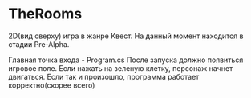 # TheRooms

2D(вид сверху) игра в жанре Квест.
На данный момент находится в стадии Pre-Alpha.

Главная точка входа - Program.cs
После запуска должно появиться игровое поле. Если нажать на зеленую клетку, персонаж начнет двигаться. 
Если так и произошло, программа работает корректно(скорее всего)
